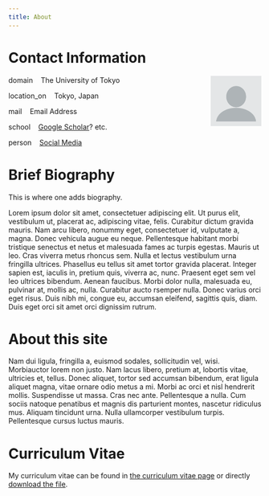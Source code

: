 ```yaml
---
title: About
---
```

# Contact Information

[<img src="https://raw.githubusercontent.com/qzzhus/qzzhus.github.io/bc97c716b30e70dd778b11fee2765f6c9eb773c8/resources/profile.png" style="max-width:20%;min-width:50px;float:right;border-radius:0%;" alt="Github repo" />](https://github.com/qzzhus)

<p><span class="material-symbols-outlined">domain</span>&nbsp;&nbsp;&nbsp;&nbsp;The University of Tokyo</p>

<p><span class="material-symbols-outlined">location_on</span>&nbsp;&nbsp;&nbsp;&nbsp;Tokyo, Japan</p>

<p><span class="material-symbols-outlined">mail</span></span>&nbsp;&nbsp;&nbsp;&nbsp;<a ref="mailto:none@example.org">Email Address</a></p>

<p><span class="material-symbols-outlined">school</span>&nbsp;&nbsp;&nbsp;&nbsp;<a href="https://scholar.google.com/citations?user=">Google Scholar</a>? etc.</p>

<p><span class="material-symbols-outlined">person</span>&nbsp;&nbsp;&nbsp;&nbsp;<a href="https://x.com/">Social Media</a></p>

# Brief Biography

This is where one adds biography.

Lorem ipsum dolor sit amet, consectetuer adipiscing elit. Ut purus elit, vestibulum ut, placerat ac, adipiscing vitae, felis. Curabitur dictum gravida mauris. Nam arcu libero, nonummy eget, consectetuer id, vulputate a, magna. Donec vehicula augue eu neque. Pellentesque habitant morbi tristique senectus et netus et malesuada fames ac turpis egestas. Mauris ut leo. Cras viverra metus rhoncus sem. Nulla et lectus vestibulum urna fringilla ultrices. Phasellus eu tellus sit amet tortor gravida placerat. Integer sapien est, iaculis in, pretium quis, viverra ac, nunc. Praesent eget sem vel leo ultrices bibendum. Aenean faucibus.
Morbi dolor nulla, malesuada eu, pulvinar at, mollis ac, nulla. Curabitur aucto rsemper nulla. Donec varius orci eget risus. Duis nibh mi, congue eu, accumsan eleifend, sagittis quis, diam. Duis eget orci sit amet orci dignissim rutrum. 

# About this site

Nam dui ligula, fringilla a, euismod sodales, sollicitudin vel, wisi. Morbiauctor lorem non justo. Nam lacus libero, pretium at, lobortis vitae, ultricies et, tellus. Donec aliquet, tortor sed accumsan bibendum, erat ligula aliquet magna, vitae ornare odio metus a mi. Morbi ac orci et nisl hendrerit mollis. Suspendisse ut massa. Cras nec ante. Pellentesque a nulla. Cum sociis natoque penatibus et magnis dis parturient montes, nascetur ridiculus mus. Aliquam tincidunt urna. Nulla ullamcorper vestibulum turpis. Pellentesque cursus luctus mauris.

# Curriculum Vitae

My curriculum vitae can be found in [the curriculum vitae page](../cv/) or directly [download the file](https://raw.githubusercontent.com/qzzhus/qzzhus.github.io/689a3c6b0e01240b562f4c0acd9cad102f432f59/resources/Curriculum%20Vitae.pdf).

